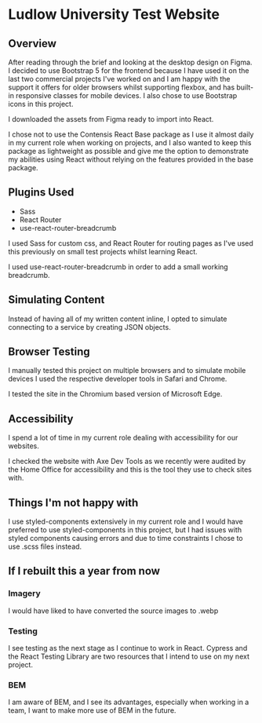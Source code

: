 # Ludlow University Test Website

## Overview

After reading through the brief and looking at the desktop design on Figma. I decided to use Bootstrap 5 for the frontend because I have used it on the last two commercial projects I've worked on and I am happy with the support it offers for older browsers whilst supporting flexbox, and has built-in responsive classes for mobile devices. I also chose to use Bootstrap icons in this project.

I downloaded the assets from Figma ready to import into React.

I chose not to use the Contensis React Base package as I use it almost daily in my current role when working on projects, and I also wanted to keep this package as lightweight as possible and give me the option to demonstrate my abilities using React without relying on the features provided in the base package.

## Plugins Used

- Sass
- React Router
- use-react-router-breadcrumb

I used Sass for custom css, and React Router for routing pages as I've used this previously on small test projects whilst learning React.

I used use-react-router-breadcrumb in order to add a small working breadcrumb.

## Simulating Content

Instead of having all of my written content inline, I opted to simulate connecting to a service by creating JSON objects.

## Browser Testing

I manually tested this project on multiple browsers and to simulate mobile devices I used the respective developer tools in Safari and Chrome.

I tested the site in the Chromium based version of Microsoft Edge.

## Accessibility

I spend a lot of time in my current role dealing with accessibility for our websites.

I checked the website with Axe Dev Tools as we recently were audited by the Home Office for accessibility and this is the tool they use to check sites with.

## Things I'm not happy with

I use styled-components extensively in my current role and I would have preferred to use styled-components in this project, but I had issues with styled components causing errors and due to time constraints I chose to use .scss files instead.

## If I rebuilt this a year from now

### Imagery

I would have liked to have converted the source images to .webp

### Testing

I see testing as the next stage as I continue to work in React. Cypress and the React Testing Library are two resources that I intend to use on my next project.

### BEM

I am aware of BEM, and I see its advantages, especially when working in a team, I want to make more use of BEM in the future.
